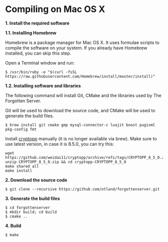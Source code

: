 # Compiling on Mac OS X

**1. Install the required software**

**1.1. Installing Homebrew**

Homebrew is a package manager for Mac OS X. It uses formulae scripts to compile the software on your system. If you already have Homebrew installed, you can skip this step.

Open a Terminal window and run:

```
$ /usr/bin/ruby -e "$(curl -fsSL https://raw.githubusercontent.com/Homebrew/install/master/install)"
```

**1.2. Installing software and libraries**

The following command will install Git, CMake and the libraries used by The Forgotten Server.

Git will be used to download the source code, and CMake will be used to generate the build files.

```
$ brew install git cmake gmp mysql-connector-c luajit boost pugixml pkg-config fmt
```

Install [cryptopp](https://github.com/weidai11/cryptopp) manually (it is no longer available via brew). Make sure to use latest version, in case it is 8.5.0, you can try this:

```
wget https://github.com/weidai11/cryptopp/archive/refs/tags/CRYPTOPP_8_5_0.zip
unzip CRYPTOPP_8_5_0.zip && cd cryptopp-CRYPTOPP_8_5_0
make shared all
make install
```

**2. Download the source code**

```
$ git clone --recursive https://github.com/otland/forgottenserver.git
```

**3. Generate the build files**

```
$ cd forgottenserver
$ mkdir build; cd build
$ cmake ..
```

**4. Build**

```
$ make
```
